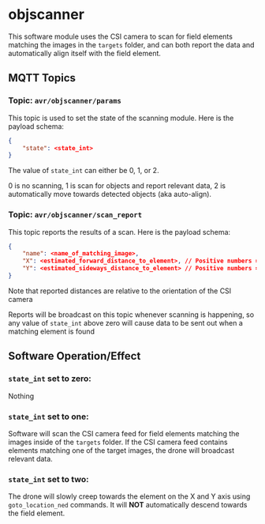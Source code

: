 # objscanner
This software module uses the CSI camera to scan for field elements matching the images in the `targets` folder, and can both report the data and automatically align itself with the field element.
## MQTT Topics
### Topic: `avr/objscanner/params`
This topic is used to set the state of the scanning module.
Here is the payload schema:

```json
{
    "state": <state_int>
}
```

The value of `state_int` can either be 0, 1, or 2.

0 is no scanning, 1 is scan for objects and report relevant data, 2 is automatically move towards detected objects (aka auto-align).


### Topic: `avr/objscanner/scan_report`
This topic reports the results of a scan. Here is the payload schema:

```json
{
    "name": <name_of_matching_image>,
    "X": <estimated_forward_distance_to_element>, // Positive numbers = distance forward, from the camera
    "Y": <estimated_sideways_distance_to_element> // Positive numbers = distance to the right
}
```
Note that reported distances are relative to the orientation of the CSI camera

Reports will be broadcast on this topic whenever scanning is happening, so any value of `state_int` above zero will cause data to be sent out when a matching element is found

## Software Operation/Effect
### `state_int` set to zero:
Nothing
### `state_int` set to one:
Software will scan the CSI camera feed for field elements matching the images inside of the `targets` folder.
If the CSI camera feed contains elements matching one of the target images, the drone will broadcast relevant data.
### `state_int` set to two:
The drone will slowly creep towards the element on the X and Y axis using `goto_location_ned` commands. It will **NOT** automatically descend towards the field element.

